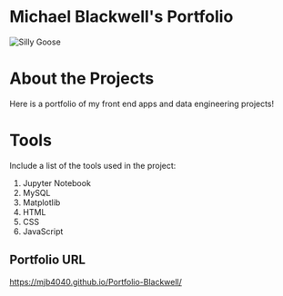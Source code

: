 # Michael Blackwell's Portfolio 

![Silly Goose](https://cdn.shopify.com/s/files/1/0442/9312/8356/files/IMG_0692.JPG?v=1596672597 "Github logo - markdown")

# About the Projects

Here is a portfolio of my front end apps and data engineering projects!

# Tools 
Include a list of the tools used in the project:
1. Jupyter Notebook
2. MySQL
3. Matplotlib
4. HTML 
5. CSS 
6. JavaScript 


## Portfolio URL 

https://mjb4040.github.io/Portfolio-Blackwell/
